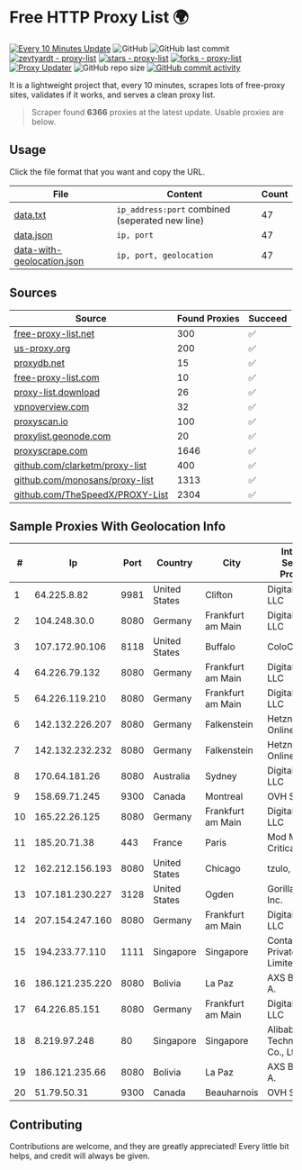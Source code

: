 
# Free HTTP Proxy List 🌍

[![Every 10 Minutes Update](https://github.com/mertguvencli/http-proxy-list/actions/workflows/main.yml/badge.svg?branch=main)](https://github.com/mertguvencli/http-proxy-list/actions/workflows/main.yml)
![GitHub](https://img.shields.io/github/license/mertguvencli/http-proxy-list)
![GitHub last commit](https://img.shields.io/github/last-commit/mertguvencli/http-proxy-list)
[![zevtyardt - proxy-list](https://img.shields.io/static/v1?label=zevtyardt&message=proxy-list&color=blue&logo=github)](https://github.com/zevtyardt/proxy-list "Go to GitHub repo")
[![stars - proxy-list](https://img.shields.io/github/stars/zevtyardt/proxy-list?style=social)](https://github.com/zevtyardt/proxy-list)
[![forks - proxy-list](https://img.shields.io/github/forks/zevtyardt/proxy-list?style=social)](https://github.com/zevtyardt/proxy-list)
[![Proxy Updater](https://github.com/zevtyardt/proxy-list/workflows/Proxy%20Updater/badge.svg)](https://github.com/zevtyardt/proxy-list/actions?query=workflow:"Proxy+Updater")
![GitHub repo size](https://img.shields.io/github/repo-size/zevtyardt/proxy-list)
[![GitHub commit activity](https://img.shields.io/github/commit-activity/m/zevtyardt/proxy-list?logo=commits)](https://github.com/zevtyardt/proxy-list/commits/main)

It is a lightweight project that, every 10 minutes, scrapes lots of free-proxy sites, validates if it works, and serves a clean proxy list.

> Scraper found **6366** proxies at the latest update. Usable proxies are below.

## Usage

Click the file format that you want and copy the URL.

|File|Content|Count|
|----|-------|-----|
|[data.txt](https://raw.githubusercontent.com/mertguvencli/http-proxy-list/main/proxy-list/data.txt)|`ip_address:port` combined (seperated new line)|47|
|[data.json](https://raw.githubusercontent.com/mertguvencli/http-proxy-list/main/proxy-list/data.json)|`ip, port`|47|
|[data-with-geolocation.json](https://raw.githubusercontent.com/mertguvencli/http-proxy-list/main/proxy-list/data-with-geolocation.json)|`ip, port, geolocation`|47|

## Sources

|Source|Found Proxies|Succeed|
|------|-------------|-------|
|[free-proxy-list.net](https://free-proxy-list.net)|300|✅|
|[us-proxy.org](https://www.us-proxy.org)|200|✅|
|[proxydb.net](http://proxydb.net)|15|✅|
|[free-proxy-list.com](https://free-proxy-list.com/?page=&port=&type%5B%5D=http&type%5B%5D=https&up_time=0&search=Search)|10|✅|
|[proxy-list.download](https://www.proxy-list.download/HTTP)|26|✅|
|[vpnoverview.com](https://vpnoverview.com/privacy/anonymous-browsing/free-proxy-servers)|32|✅|
|[proxyscan.io](https://www.proxyscan.io)|100|✅|
|[proxylist.geonode.com](https://proxylist.geonode.com/api/proxy-list?limit=300&page=1&sort_by=lastChecked&sort_type=desc&protocols=http,https)|20|✅|
|[proxyscrape.com](https://api.proxyscrape.com/v2/?request=displayproxies&protocol=http&timeout=10000&country=all&ssl=all&anonymity=all)|1646|✅|
|[github.com/clarketm/proxy-list](https://raw.githubusercontent.com/clarketm/proxy-list/master/proxy-list-raw.txt)|400|✅|
|[github.com/monosans/proxy-list](https://raw.githubusercontent.com/monosans/proxy-list/main/proxies/http.txt)|1313|✅|
|[github.com/TheSpeedX/PROXY-List](https://raw.githubusercontent.com/TheSpeedX/PROXY-List/master/http.txt)|2304|✅|


## Sample Proxies With Geolocation Info

|#|Ip|Port|Country|City|Internet Service Provider|
|-|--|----|-------|----|-------------------------|
|1|64.225.8.82|9981|United States|Clifton|DigitalOcean, LLC|
|2|104.248.30.0|8080|Germany|Frankfurt am Main|DigitalOcean, LLC|
|3|107.172.90.106|8118|United States|Buffalo|ColoCrossing|
|4|64.226.79.132|8080|Germany|Frankfurt am Main|DigitalOcean, LLC|
|5|64.226.119.210|8080|Germany|Frankfurt am Main|DigitalOcean, LLC|
|6|142.132.226.207|8080|Germany|Falkenstein|Hetzner Online GmbH|
|7|142.132.232.232|8080|Germany|Falkenstein|Hetzner Online GmbH|
|8|170.64.181.26|8080|Australia|Sydney|DigitalOcean, LLC|
|9|158.69.71.245|9300|Canada|Montreal|OVH SAS|
|10|165.22.26.125|8080|Germany|Frankfurt am Main|DigitalOcean, LLC|
|11|185.20.71.38|443|France|Paris|Mod Mission Critical LLC|
|12|162.212.156.193|8080|United States|Chicago|tzulo, inc.|
|13|107.181.230.227|3128|United States|Ogden|GorillaServers, Inc.|
|14|207.154.247.160|8080|Germany|Frankfurt am Main|DigitalOcean, LLC|
|15|194.233.77.110|1111|Singapore|Singapore|Contabo Asia Private Limited|
|16|186.121.235.220|8080|Bolivia|La Paz|AXS Bolivia S. A.|
|17|64.226.85.151|8080|Germany|Frankfurt am Main|DigitalOcean, LLC|
|18|8.219.97.248|80|Singapore|Singapore|Alibaba (US) Technology Co., Ltd.|
|19|186.121.235.66|8080|Bolivia|La Paz|AXS Bolivia S. A.|
|20|51.79.50.31|9300|Canada|Beauharnois|OVH SAS|



## Contributing

Contributions are welcome, and they are greatly appreciated! Every
little bit helps, and credit will always be given.

